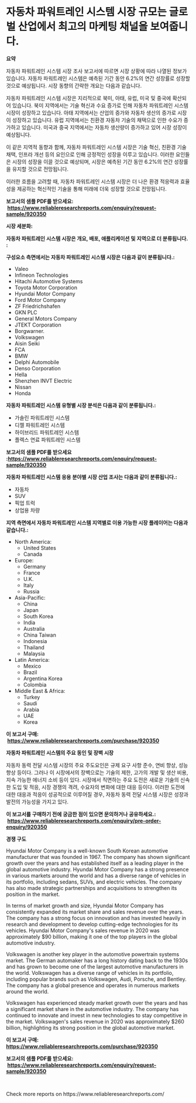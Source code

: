<p><h1>자동차 파워트레인 시스템 시장 규모는 글로벌 산업에서 최고의 마케팅 채널을 보여줍니다.</h1></p><p><strong>요약</strong></p>
<p><p>자동차 파워트레인 시스템 시장 조사 보고서에 따르면 시장 상황에 따라 나열된 정보가 있습니다. 자동차 파워트레인 시스템은 예측된 기간 동안 6.2%의 연간 성장률로 성장할 것으로 예상됩니다. 시장 동향의 간략한 개요는 다음과 같습니다.</p><p>자동차 파워트레인 시스템 시장은 지리적으로 북미, 아태, 유럽, 미국 및 중국에 확산되어 있습니다. 북미 지역에서는 기술 혁신과 수요 증가로 인해 자동차 파워트레인 시스템 시장이 성장하고 있습니다. 아태 지역에서는 산업의 증가와 자동차 생산의 증가로 시장이 성장하고 있습니다. 유럽 지역에서는 친환경 자동차 기술의 채택으로 인한 수요가 증가하고 있습니다. 미국과 중국 지역에서는 자동차 생산량이 증가하고 있어 시장 성장이 예상됩니다.</p><p>이 같은 지역적 동향과 함께, 자동차 파워트레인 시스템 시장은 기술 혁신, 친환경 기술 채택, 인프라 개선 등의 요인으로 인해 긍정적인 성장을 이루고 있습니다. 이러한 요인들은 시장의 성장을 이끌 것으로 예상되며, 시장은 예측된 기간 동안 6.2%의 연간 성장률을 유지할 것으로 전망됩니다.</p><p>이러한 흐름을 고려할 때, 자동차 파워트레인 시스템 시장은 더 나은 환경 적응력과 효율성을 제공하는 혁신적인 기술을 통해 미래에 더욱 성장할 것으로 전망됩니다.</p></p>
<p><strong>보고서의 샘플 PDF를 받으세요: &nbsp;<a href="https://www.reliableresearchreports.com/enquiry/request-sample/920350">https://www.reliableresearchreports.com/enquiry/request-sample/920350</a></strong></p>
<p><strong>시장 세분화:</strong></p>
<p><strong> 자동차 파워트레인 시스템 시장은 개요, 배포, 애플리케이션 및 지역으로 더 분류됩니다. :</strong></p>
<p><strong>구성요소 측면에서는 자동차 파워트레인 시스템 시장은 다음과 같이 분류됩니다.:</strong></p>
<p><ul><li>Valeo</li><li>Infineon Technologies</li><li>Hitachi Automotive Systems</li><li>Toyota Motor Corporation</li><li>Hyundai Motor Company</li><li>Ford Motor Company</li><li>ZF Friedrichshafen</li><li>GKN PLC</li><li>General Motors Company</li><li>JTEKT Corporation</li><li>Borgwarner.</li><li>Volkswagen</li><li>Aisin Seiki</li><li>FCA</li><li>BMW</li><li>Delphi Automobile</li><li>Denso Corporation</li><li>Hella</li><li>Shenzhen INVT Electric</li><li>Nissan</li><li>Honda</li></ul></p>
<p><strong> 자동차 파워트레인 시스템 유형별 시장 분석은 다음과 같이 분류됩니다.:</strong></p>
<p><ul><li>가솔린 파워트레인 시스템</li><li>디젤 파워트레인 시스템</li><li>하이브리드 파워트레인 시스템</li><li>플렉스 연료 파워트레인 시스템</li></ul></p>
<p><strong>보고서의 샘플 PDF를 받으세요 :<a href="https://www.reliableresearchreports.com/enquiry/request-sample/920350">https://www.reliableresearchreports.com/enquiry/request-sample/920350</a></strong></p>
<p><strong> 자동차 파워트레인 시스템 응용 분야별 시장 산업 조사는 다음과 같이 분류됩니다.:</strong></p>
<p><ul><li>자동차</li><li>SUV</li><li>픽업 트럭</li><li>상업용 차량</li></ul></p>
<p><strong>지역 측면에서 자동차 파워트레인 시스템 지역별로 이용 가능한 시장 플레이어는 다음과 같습니다.:</strong></p>
<p><ul>
    <li>
        North America:
        <ul>
            <li>United States</li>
            <li>Canada</li>
        </ul>
    </li>
    <li>
        Europe:
        <ul>
            <li>Germany</li>
            <li>France</li>
            <li>U.K.</li>
            <li>Italy</li>
            <li>Russia</li>
        </ul>
    </li>
    <li>
        Asia-Pacific:
        <ul>
            <li>China</li>
            <li>Japan</li>
            <li>South Korea</li>
            <li>India</li>
            <li>Australia</li>
            <li>China Taiwan</li>
            <li>Indonesia</li>
            <li>Thailand</li>
            <li>Malaysia</li>
        </ul>
    </li>
    <li>
        Latin America:
        <ul>
            <li>Mexico</li>
            <li>Brazil</li>
            <li>Argentina Korea</li>
            <li>Colombia</li>
        </ul>
    </li>
    <li>
        Middle East & Africa:
        <ul>
            <li>Turkey</li>
            <li>Saudi</li>
            <li>Arabia</li>
            <li>UAE</li>
            <li>Korea</li>
        </ul>
    </li>
    </ul></p>
<p><strong>이 보고서 구매: &nbsp;<a href="https://www.reliableresearchreports.com/purchase/920350">https://www.reliableresearchreports.com/purchase/920350</a></strong></p>
<p><strong>자동차 파워트레인 시스템의 주요 동인 및 장벽 시장</strong></p>
<p><p>자동차 동력 전달 시스템 시장의 주요 주도요인은 규제 요구 사항 준수, 연비 향상, 성능 향상 등이다. 그러나 이 시장에서의 장벽으로는 기술의 제한, 고가의 개발 및 생산 비용, 지속 가능한 에너지 소비 등이 있다. 시장에서 직면하는 주요 도전은 새로운 기술의 신속한 도입 및 적응, 시장 경쟁의 격려, 수요자의 변화에 대한 대응 등이다. 이러한 도전에 대한 대응과 적응이 성공적으로 이루어질 경우, 자동차 동력 전달 시스템 시장은 성장과 발전의 가능성을 가지고 있다.</p></p>
<p><strong>이 보고서를 구매하기 전에 궁금한 점이 있으면 문의하거나 공유하세요.: &nbsp;<a href="https://www.reliableresearchreports.com/enquiry/pre-order-enquiry/920350">https://www.reliableresearchreports.com/enquiry/pre-order-enquiry/920350</a></strong></p>
<p><strong>경쟁 구도</strong></p>
<p><p>Hyundai Motor Company is a well-known South Korean automotive manufacturer that was founded in 1967. The company has shown significant growth over the years and has established itself as a leading player in the global automotive industry. Hyundai Motor Company has a strong presence in various markets around the world and has a diverse range of vehicles in its portfolio, including sedans, SUVs, and electric vehicles. The company has also made strategic partnerships and acquisitions to strengthen its position in the market.</p><p>In terms of market growth and size, Hyundai Motor Company has consistently expanded its market share and sales revenue over the years. The company has a strong focus on innovation and has invested heavily in research and development to develop cutting-edge technologies for its vehicles. Hyundai Motor Company's sales revenue in 2020 was approximately $90 billion, making it one of the top players in the global automotive industry.</p><p>Volkswagen is another key player in the automotive powertrain systems market. The German automaker has a long history dating back to the 1930s and has grown to become one of the largest automotive manufacturers in the world. Volkswagen has a diverse range of vehicles in its portfolio, including popular brands such as Volkswagen, Audi, Porsche, and Bentley. The company has a global presence and operates in numerous markets around the world.</p><p>Volkswagen has experienced steady market growth over the years and has a significant market share in the automotive industry. The company has continued to innovate and invest in new technologies to stay competitive in the market. Volkswagen's sales revenue in 2020 was approximately $260 billion, highlighting its strong position in the global automotive market.</p></p>
<p><strong>이 보고서 구매: &nbsp; <a href="https://www.reliableresearchreports.com/purchase/920350">https://www.reliableresearchreports.com/purchase/920350</a></strong></p>
<p><strong>보고서의 샘플 PDF를 받으세요: &nbsp;<a href="https://www.reliableresearchreports.com/enquiry/request-sample/920350">https://www.reliableresearchreports.com/enquiry/request-sample/920350</a></strong><strong></strong></p>
<p>&nbsp;</p>
<p>Check more reports on https://www.reliableresearchreports.com/</p>